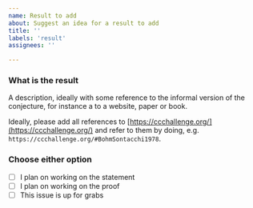 ```yaml
---
name: Result to add
about: Suggest an idea for a result to add
title: ''
labels: 'result'
assignees: ''

---
```


### What is the result

A description, ideally with some reference to the informal version of the conjecture, for instance a to a website, paper or book.

Ideally, please add all references to [https://ccchallenge.org/](https://ccchallenge.org/) and refer
to them by doing, e.g. `https://ccchallenge.org/#BohmSontacchi1978`.

### Choose either option
- [ ] I plan on working on the statement
- [ ] I plan on working on the proof
- [ ] This issue is up for grabs
